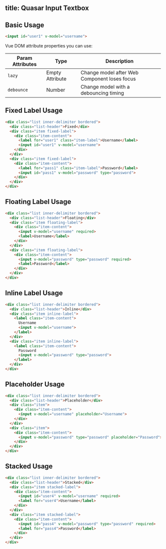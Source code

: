 title: Quasar Input Textbox
---
<input type="hidden" data-fullpage-demo="input-textbox">

## Basic Usage

``` html
<input id="user1" v-model="username">
```

Vue DOM attribute properties you can use:

| Param Attributes | Type | Description |
| --- | --- | --- |
| `lazy` | Empty Attribute | Change model after Web Component loses focus |
| `debounce` | Number | Change model with a debouncing timing |

## Fixed Label Usage

``` html
<div class="list inner-delimiter bordered">
  <div class="list-header">Fixed</div>
  <div class="item fixed-label">
    <div class="item-content">
      <label for="user1" class="item-label">Username</label>
      <input id="user1" v-model="username">
    </div>
  </div>
  <div class="item fixed-label">
    <div class="item-content">
      <label for="pass1" class="item-label">Password</label>
      <input id="pass1" v-model="password" type="password">
    </div>
  </div>
</div>
```

## Floating Label Usage

``` html
<div class="list inner-delimiter bordered">
  <div class="list-header">Floating</div>
  <div class="item floating-label">
    <div class="item-content">
      <input v-model="username" required>
      <label>Username</label>
    </div>
  </div>
  <div class="item floating-label">
    <div class="item-content">
      <input v-model="password" type="password" required>
      <label>Password</label>
    </div>
  </div>
</div>
```

## Inline Label Usage

``` html
<div class="list inner-delimiter bordered">
  <div class="list-header">Inline</div>
  <div class="item inline-label">
    <label class="item-content">
      Username
      <input v-model="username">
    </label>
  </div>
  <div class="item inline-label">
    <label class="item-content">
      Password
      <input v-model="password" type="password">
    </label>
  </div>
</div>
```

## Placeholder Usage

``` html
<div class="list inner-delimiter bordered">
  <div class="list-header">Placeholder</div>
  <div class="item">
    <div class="item-content">
      <input v-model="username" placeholder="Username">
    </div>
  </div>
  <div class="item">
    <div class="item-content">
      <input v-model="password" type="password" placeholder="Password">
    </div>
  </div>
</div>
```

## Stacked Usage

``` html
<div class="list inner-delimiter bordered">
  <div class="list-header">Stacked</div>
  <div class="item stacked-label">
    <div class="item-content">
      <input id="user4" v-model="username" required>
      <label for="user4">Username</label>
    </div>
  </div>
  <div class="item stacked-label">
    <div class="item-content">
      <input id="pass4" v-model="password" type="password" required>
      <label for="pass4">Password</label>
    </div>
  </div>
</div>
```
